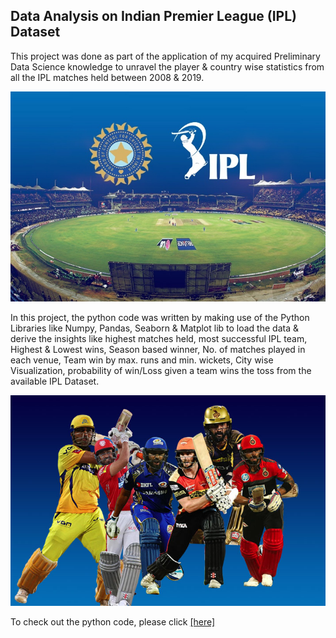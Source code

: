 ## Data Analysis on Indian Premier League (IPL) Dataset

   This project was done  as part of the application of my acquired  Preliminary Data Science knowledge to unravel the player & country wise statistics from all the IPL matches held  between 2008 & 2019.
   
![enter image description here](https://github.com/Chetan-git2786/IPL--Data-Analysis/blob/main/IPL-2.jpg?raw=true)
                                                                                                                                                 
  In this project, the python code was written by making use of the Python Libraries like Numpy, Pandas, Seaborn & Matplot lib to load the data & derive the insights like highest matches held, most successful IPL team, Highest & Lowest wins, Season based winner, No. of matches played in each venue, Team win by max. runs and min. wickets, City wise Visualization, probability of win/Loss given a team wins the toss from the  available IPL Dataset. 

                                                                                                                                                 
                                                                                                                                                 
![enter image description here](https://github.com/Chetan-git2786/IPL--Data-Analysis/blob/main/IPL-1.jpg?raw=true)

To check out the python code, please click [\[here\]](https://github.com/Chetan-git2786/IPL--Data-Analysis/blob/main/IPL_Data_Analysis.ipynb)
